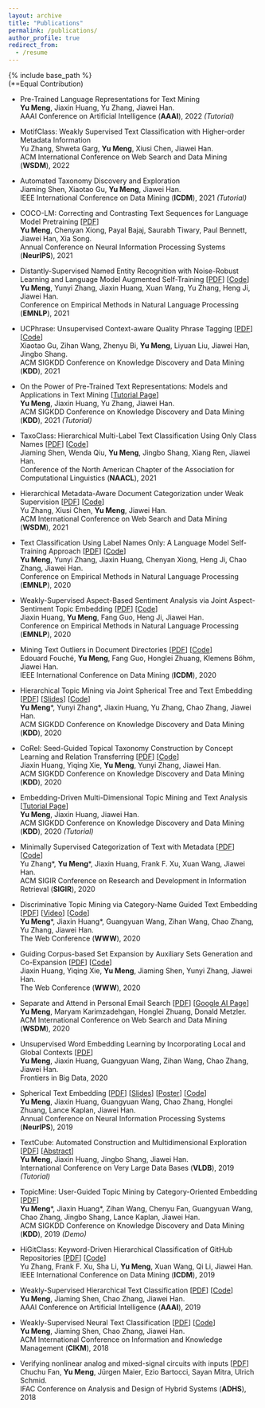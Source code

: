```yaml
---
layout: archive
title: "Publications"
permalink: /publications/
author_profile: true
redirect_from:
  - /resume
---
```


{% include base_path %}  
(\*=Equal Contribution)

* Pre-Trained Language Representations for Text Mining  
**Yu Meng**, Jiaxin Huang, Yu Zhang, Jiawei Han.  
AAAI Conference on Artificial Intelligence (**AAAI**), 2022 _(Tutorial)_

* MotifClass: Weakly Supervised Text Classification with Higher-order Metadata Information  
Yu Zhang, Shweta Garg, **Yu Meng**, Xiusi Chen, Jiawei Han.  
ACM International Conference on Web Search and Data Mining (**WSDM**), 2022

* Automated Taxonomy Discovery and Exploration  
Jiaming Shen, Xiaotao Gu, **Yu Meng**, Jiawei Han.  
IEEE International Conference on Data Mining (**ICDM**), 2021 _(Tutorial)_

* COCO-LM: Correcting and Contrasting Text Sequences for Language Model Pretraining \[[PDF](https://arxiv.org/abs/2102.08473)\]  
**Yu Meng**, Chenyan Xiong, Payal Bajaj, Saurabh Tiwary, Paul Bennett, Jiawei Han, Xia Song.  
Annual Conference on Neural Information Processing Systems (**NeurIPS**), 2021

* Distantly-Supervised Named Entity Recognition with Noise-Robust Learning and Language Model Augmented Self-Training \[[PDF](https://arxiv.org/abs/2109.05003)\] \[[Code](https://github.com/yumeng5/RoSTER)\]  
**Yu Meng**, Yunyi Zhang, Jiaxin Huang, Xuan Wang, Yu Zhang, Heng Ji, Jiawei Han.  
Conference on Empirical Methods in Natural Language Processing (**EMNLP**), 2021

* UCPhrase: Unsupervised Context-aware Quality Phrase Tagging \[[PDF](https://arxiv.org/abs/2105.14078)\] \[[Code](https://github.com/xgeric/UCPhrase-exp)\]  
Xiaotao Gu, Zihan Wang, Zhenyu Bi, **Yu Meng**, Liyuan Liu, Jiawei Han, Jingbo Shang.  
ACM SIGKDD Conference on Knowledge Discovery and Data Mining (**KDD**), 2021

* On the Power of Pre-Trained Text Representations: Models and Applications in Text Mining \[[Tutorial Page](https://yumeng5.github.io/kdd21-tutorial/)\]  
**Yu Meng**, Jiaxin Huang, Yu Zhang, Jiawei Han.  
ACM SIGKDD Conference on Knowledge Discovery and Data Mining (**KDD**), 2021 _(Tutorial)_

* TaxoClass: Hierarchical Multi-Label Text Classification Using Only Class Names \[[PDF](https://aclanthology.org/2021.naacl-main.335/)\] \[[Code](https://github.com/mickeystroller/TaxoClass)\]  
Jiaming Shen, Wenda Qiu, **Yu Meng**, Jingbo Shang, Xiang Ren, Jiawei Han.  
Conference of the North American Chapter of the Association for Computational Linguistics (**NAACL**), 2021

* Hierarchical Metadata-Aware Document Categorization under Weak Supervision \[[PDF](https://arxiv.org/abs/2010.13556)\] \[[Code](https://github.com/yuzhimanhua/HIMECat)\]  
Yu Zhang, Xiusi Chen, **Yu Meng**, Jiawei Han.  
ACM International Conference on Web Search and Data Mining (**WSDM**), 2021

* Text Classification Using Label Names Only: A Language Model Self-Training Approach \[[PDF](https://arxiv.org/abs/2010.07245)\] \[[Code](https://github.com/yumeng5/LOTClass)\]  
**Yu Meng**, Yunyi Zhang, Jiaxin Huang, Chenyan Xiong, Heng Ji, Chao Zhang, Jiawei Han.  
Conference on Empirical Methods in Natural Language Processing (**EMNLP**), 2020

* Weakly-Supervised Aspect-Based Sentiment Analysis via Joint Aspect-Sentiment Topic Embedding \[[PDF](https://arxiv.org/abs/2010.06705)\] \[[Code](https://github.com/teapot123/JASen)\]  
Jiaxin Huang, **Yu Meng**, Fang Guo, Heng Ji, Jiawei Han.  
Conference on Empirical Methods in Natural Language Processing (**EMNLP**), 2020

* Mining Text Outliers in Document Directories \[[PDF](https://ieeexplore.ieee.org/abstract/document/9338390)\] \[[Code](https://github.com/edouardfouche/MiningTextOutliers)\]  
Edouard Fouché, **Yu Meng**, Fang Guo, Honglei Zhuang, Klemens Böhm, Jiawei Han.  
IEEE International Conference on Data Mining (**ICDM**), 2020

* Hierarchical Topic Mining via Joint Spherical Tree and Text Embedding \[[PDF](https://arxiv.org/abs/2007.09536)\] \[[Slides](/files/JoSH.pdf)\] \[[Code](https://github.com/yumeng5/JoSH)\]  
**Yu Meng**\*, Yunyi Zhang\*, Jiaxin Huang, Yu Zhang, Chao Zhang, Jiawei Han.  
ACM SIGKDD Conference on Knowledge Discovery and Data Mining (**KDD**), 2020

* CoRel: Seed-Guided Topical Taxonomy Construction by Concept Learning and Relation Transferring \[[PDF](https://arxiv.org/abs/2010.06714)\] \[[Code](https://github.com/teapot123/CoRel)\]  
Jiaxin Huang, Yiqing Xie, **Yu Meng**, Yunyi Zhang, Jiawei Han.  
ACM SIGKDD Conference on Knowledge Discovery and Data Mining (**KDD**), 2020

* Embedding-Driven Multi-Dimensional Topic Mining and Text Analysis \[[Tutorial Page](https://yumeng5.github.io/kdd20-tutorial/)\]  
**Yu Meng**, Jiaxin Huang, Jiawei Han.  
ACM SIGKDD Conference on Knowledge Discovery and Data Mining (**KDD**), 2020 _(Tutorial)_

* Minimally Supervised Categorization of Text with Metadata \[[PDF](https://arxiv.org/abs/2005.00624)\] \[[Code](https://github.com/yuzhimanhua/MetaCat)\]  
Yu Zhang\*, **Yu Meng**\*, Jiaxin Huang, Frank F. Xu, Xuan Wang, Jiawei Han.  
ACM SIGIR Conference on Research and Development in Information Retrieval (**SIGIR**), 2020

* Discriminative Topic Mining via Category-Name Guided Text Embedding \[[PDF](https://arxiv.org/abs/1908.07162)\] \[[Video](https://drive.google.com/file/d/1uMYkikTDHeupTCG5ZIlsfo6cr6F_05KU/view?usp=sharing)\] \[[Code](https://github.com/yumeng5/CatE)\]    
**Yu Meng**\*, Jiaxin Huang\*, Guangyuan Wang, Zihan Wang, Chao Zhang, Yu Zhang, Jiawei Han.  
The Web Conference (**WWW**), 2020

* Guiding Corpus-based Set Expansion by Auxiliary Sets Generation and Co-Expansion \[[PDF](https://arxiv.org/abs/2001.10106)\] \[[Code](https://github.com/teapot123/SetCoExpan)\]  
Jiaxin Huang, Yiqing Xie, **Yu Meng**, Jiaming Shen, Yunyi Zhang, Jiawei Han.  
The Web Conference (**WWW**), 2020

* Separate and Attend in Personal Email Search \[[PDF](https://arxiv.org/abs/1911.09732)\] \[[Google AI Page](https://ai.google/research/pubs/pub48688)\]  
**Yu Meng**, Maryam Karimzadehgan, Honglei Zhuang, Donald Metzler.  
ACM International Conference on Web Search and Data Mining (**WSDM**), 2020

* Unsupervised Word Embedding Learning by Incorporating Local and Global Contexts \[[PDF](https://www.frontiersin.org/articles/10.3389/fdata.2020.00009/full?&utm_source=Email_to_authors_&utm_medium=Email&utm_content=T1_11.5e1_author&utm_campaign=Email_publication&field=&journalName=Frontiers_in_Big_Data&id=517899)\]  
**Yu Meng**, Jiaxin Huang, Guangyuan Wang, Zihan Wang, Chao Zhang, Jiawei Han.  
Frontiers in Big Data, 2020

* Spherical Text Embedding \[[PDF](https://arxiv.org/abs/1911.01196)\] \[[Slides](/files/Spherical-Text-Embedding.pdf)\] \[[Poster](/files/Spherical-Text-Embedding-poster.pdf)\] \[[Code](https://github.com/yumeng5/Spherical-Text-Embedding)\]  
**Yu Meng**, Jiaxin Huang, Guangyuan Wang, Chao Zhang, Honglei Zhuang, Lance Kaplan, Jiawei Han.  
Annual Conference on Neural Information Processing Systems (**NeurIPS**), 2019

* TextCube: Automated Construction and Multidimensional Exploration \[[PDF](https://www.dropbox.com/s/gbqd83zocy2szph/VLDB%2719%20tutorial.pdf?dl=1)\] \[[Abstract](http://www.vldb.org/pvldb/vol12/p1974-meng.pdf)\]  
**Yu Meng**, Jiaxin Huang, Jingbo Shang, Jiawei Han.  
International Conference on Very Large Data Bases (**VLDB**), 2019 _(Tutorial)_

* TopicMine: User-Guided Topic Mining by Category-Oriented Embedding \[[PDF](https://www.kdd.org/kdd2019/docs/KDD2019_Showcase_2074.pdf)\]  
**Yu Meng**\*, Jiaxin Huang\*, Zihan Wang, Chenyu Fan, Guangyuan Wang, Chao Zhang, Jingbo Shang, Lance Kaplan, Jiawei Han.  
ACM SIGKDD Conference on Knowledge Discovery and Data Mining (**KDD**), 2019 _(Demo)_

* HiGitClass: Keyword-Driven Hierarchical Classification of GitHub Repositories \[[PDF](https://arxiv.org/abs/1910.07115)\] \[[Code](https://github.com/yuzhimanhua/HiGitClass)\]  
Yu Zhang, Frank F. Xu, Sha Li, **Yu Meng**, Xuan Wang, Qi Li, Jiawei Han.  
IEEE International Conference on Data Mining (**ICDM**), 2019

* Weakly-Supervised Hierarchical Text Classification \[[PDF](https://arxiv.org/abs/1812.11270)\] \[[Code](https://github.com/yumeng5/WeSHClass)\]  
**Yu Meng**, Jiaming Shen, Chao Zhang, Jiawei Han.  
AAAI Conference on Artificial Intelligence (**AAAI**), 2019

* Weakly-Supervised Neural Text Classification \[[PDF](https://arxiv.org/abs/1809.01478)\] \[[Code](https://github.com/yumeng5/WeSTClass)\]  
**Yu Meng**, Jiaming Shen, Chao Zhang, Jiawei Han.  
ACM International Conference on Information and Knowledge Management (**CIKM**), 2018

* Verifying nonlinear analog and mixed-signal circuits with inputs \[[PDF](https://arxiv.org/abs/1803.02975)\]  
Chuchu Fan, **Yu Meng**, Jürgen Maier, Ezio Bartocci, Sayan Mitra, Ulrich Schmid.  
IFAC Conference on Analysis and Design of Hybrid Systems (**ADHS**), 2018
